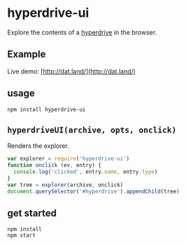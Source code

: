 # hyperdrive-ui

Explore the contents of a [hyperdrive](http://github.com/mafintosh/hyperdrive) in the browser.

## Example

Live demo: [http://dat.land/](http://dat.land/)


## usage

```npm install hyperdrive-ui```

## `hyperdriveUI(archive, opts, onclick)`

Renders the explorer.

```js
var explorer = require('hyperdrive-ui')
function onclick (ev, entry) {
  console.log('clicked', entry.name, entry.type)
}
var tree = explorer(archive, onclick)
document.querySelector('#hyperdrive').appendChild(tree)

```

## get started

```
npm install
npm start
```
